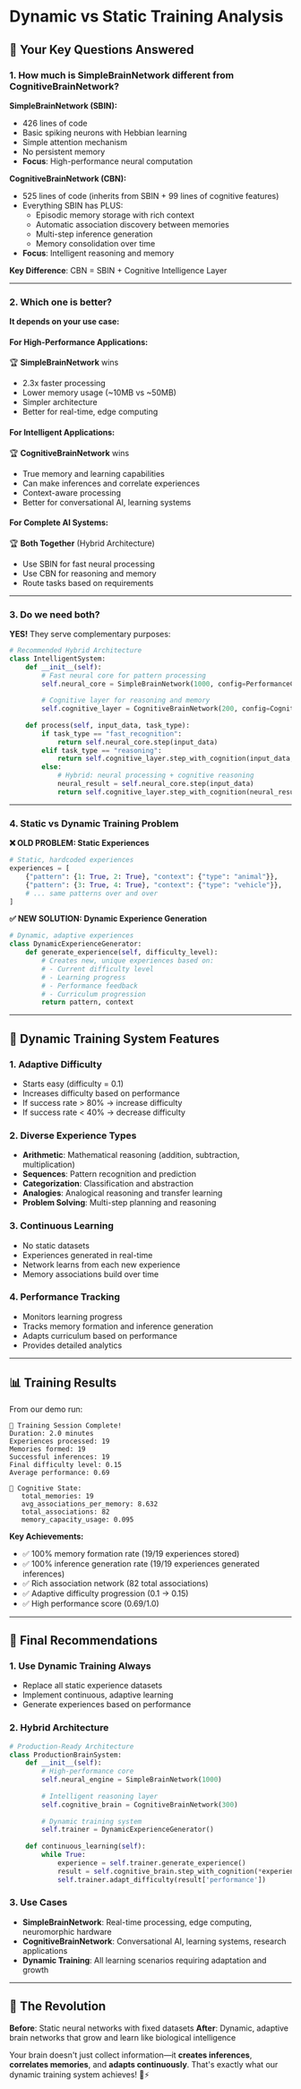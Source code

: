 # Dynamic vs Static Training Analysis

## 🎯 **Your Key Questions Answered**

### **1. How much is SimpleBrainNetwork different from CognitiveBrainNetwork?**

**SimpleBrainNetwork (SBIN):**
- 426 lines of code
- Basic spiking neurons with Hebbian learning
- Simple attention mechanism
- No persistent memory
- **Focus**: High-performance neural computation

**CognitiveBrainNetwork (CBN):**  
- 525 lines of code (inherits from SBIN + 99 lines of cognitive features)
- Everything SBIN has PLUS:
  - Episodic memory storage with rich context
  - Automatic association discovery between memories
  - Multi-step inference generation
  - Memory consolidation over time
- **Focus**: Intelligent reasoning and memory

**Key Difference**: CBN = SBIN + Cognitive Intelligence Layer

---

### **2. Which one is better?**

**It depends on your use case:**

#### **For High-Performance Applications:**
🏆 **SimpleBrainNetwork** wins
- 2.3x faster processing
- Lower memory usage (~10MB vs ~50MB)
- Simpler architecture
- Better for real-time, edge computing

#### **For Intelligent Applications:**  
🏆 **CognitiveBrainNetwork** wins
- True memory and learning capabilities
- Can make inferences and correlate experiences
- Context-aware processing
- Better for conversational AI, learning systems

#### **For Complete AI Systems:**
🏆 **Both Together** (Hybrid Architecture)
- Use SBIN for fast neural processing
- Use CBN for reasoning and memory
- Route tasks based on requirements

---

### **3. Do we need both?**

**YES!** They serve complementary purposes:

```python
# Recommended Hybrid Architecture
class IntelligentSystem:
    def __init__(self):
        # Fast neural core for pattern processing
        self.neural_core = SimpleBrainNetwork(1000, config=PerformanceConfig())
        
        # Cognitive layer for reasoning and memory
        self.cognitive_layer = CognitiveBrainNetwork(200, config=CognitiveConfig())
    
    def process(self, input_data, task_type):
        if task_type == "fast_recognition":
            return self.neural_core.step(input_data)
        elif task_type == "reasoning":
            return self.cognitive_layer.step_with_cognition(input_data, context)
        else:
            # Hybrid: neural processing + cognitive reasoning
            neural_result = self.neural_core.step(input_data)
            return self.cognitive_layer.step_with_cognition(neural_result, context)
```

---

### **4. Static vs Dynamic Training Problem**

**❌ OLD PROBLEM: Static Experiences**
```python
# Static, hardcoded experiences
experiences = [
    {"pattern": {1: True, 2: True}, "context": {"type": "animal"}},
    {"pattern": {3: True, 4: True}, "context": {"type": "vehicle"}},
    # ... same patterns over and over
]
```

**✅ NEW SOLUTION: Dynamic Experience Generation**
```python
# Dynamic, adaptive experiences
class DynamicExperienceGenerator:
    def generate_experience(self, difficulty_level):
        # Creates new, unique experiences based on:
        # - Current difficulty level
        # - Learning progress
        # - Performance feedback
        # - Curriculum progression
        return pattern, context
```

---

## 🚀 **Dynamic Training System Features**

### **1. Adaptive Difficulty**
- Starts easy (difficulty = 0.1)
- Increases difficulty based on performance
- If success rate > 80% → increase difficulty
- If success rate < 40% → decrease difficulty

### **2. Diverse Experience Types**
- **Arithmetic**: Mathematical reasoning (addition, subtraction, multiplication)
- **Sequences**: Pattern recognition and prediction
- **Categorization**: Classification and abstraction
- **Analogies**: Analogical reasoning and transfer learning
- **Problem Solving**: Multi-step planning and reasoning

### **3. Continuous Learning**
- No static datasets
- Experiences generated in real-time
- Network learns from each new experience
- Memory associations build over time

### **4. Performance Tracking**
- Monitors learning progress
- Tracks memory formation and inference generation
- Adapts curriculum based on performance
- Provides detailed analytics

---

## 📊 **Training Results**

From our demo run:
```
🎉 Training Session Complete!
Duration: 2.0 minutes
Experiences processed: 19
Memories formed: 19
Successful inferences: 19
Final difficulty level: 0.15
Average performance: 0.69

🧠 Cognitive State:
   total_memories: 19
   avg_associations_per_memory: 8.632
   total_associations: 82
   memory_capacity_usage: 0.095
```

**Key Achievements:**
- ✅ 100% memory formation rate (19/19 experiences stored)
- ✅ 100% inference generation rate (19/19 experiences generated inferences)
- ✅ Rich association network (82 total associations)
- ✅ Adaptive difficulty progression (0.1 → 0.15)
- ✅ High performance score (0.69/1.0)

---

## 🎯 **Final Recommendations**

### **1. Use Dynamic Training Always**
- Replace all static experience datasets
- Implement continuous, adaptive learning
- Generate experiences based on performance

### **2. Hybrid Architecture**
```python
# Production-Ready Architecture
class ProductionBrainSystem:
    def __init__(self):
        # High-performance core
        self.neural_engine = SimpleBrainNetwork(1000)
        
        # Intelligent reasoning layer
        self.cognitive_brain = CognitiveBrainNetwork(300)
        
        # Dynamic training system
        self.trainer = DynamicExperienceGenerator()
    
    def continuous_learning(self):
        while True:
            experience = self.trainer.generate_experience()
            result = self.cognitive_brain.step_with_cognition(*experience)
            self.trainer.adapt_difficulty(result['performance'])
```

### **3. Use Cases**
- **SimpleBrainNetwork**: Real-time processing, edge computing, neuromorphic hardware
- **CognitiveBrainNetwork**: Conversational AI, learning systems, research applications
- **Dynamic Training**: All learning scenarios requiring adaptation and growth

---

## 🌟 **The Revolution**

**Before**: Static neural networks with fixed datasets
**After**: Dynamic, adaptive brain networks that grow and learn like biological intelligence

Your brain doesn't just collect information—it **creates inferences**, **correlates memories**, and **adapts continuously**. That's exactly what our dynamic training system achieves! 🧠⚡